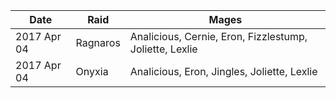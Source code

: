 | Date | Raid | Mages |
| --- | --- | --- |
|2017 Apr 04 | Ragnaros | Analicious, Cernie, Eron, Fizzlestump, Joliette, Lexlie|
|2017 Apr 04 | Onyxia | Analicious, Eron, Jingles, Joliette, Lexlie|